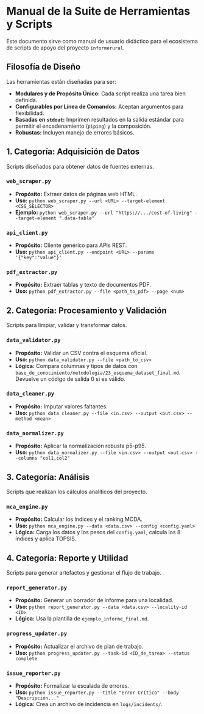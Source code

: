 # Manual de la Suite de Herramientas y Scripts

Este documento sirve como manual de usuario didáctico para el ecosistema de scripts de apoyo del proyecto `informerural`.

## Filosofía de Diseño

Las herramientas están diseñadas para ser:
*   **Modulares y de Propósito Único:** Cada script realiza una tarea bien definida.
*   **Configurables por Línea de Comandos:** Aceptan argumentos para flexibilidad.
*   **Basadas en `stdout`:** Imprimen resultados en la salida estándar para permitir el encadenamiento (`piping`) y la composición.
*   **Robustas:** Incluyen manejo de errores básicos.

## 1. Categoría: Adquisición de Datos

Scripts diseñados para obtener datos de fuentes externas.

### `web_scraper.py`
*   **Propósito:** Extraer datos de páginas web HTML.
*   **Uso:** `python web_scraper.py --url <URL> --target-element <CSS_SELECTOR>`
*   **Ejemplo:** `python web_scraper.py --url "https://.../cost-of-living" --target-element ".data-table"`

### `api_client.py`
*   **Propósito:** Cliente genérico para APIs REST.
*   **Uso:** `python api_client.py --endpoint <URL> --params '{"key":"value"}'`

### `pdf_extractor.py`
*   **Propósito:** Extraer tablas y texto de documentos PDF.
*   **Uso:** `python pdf_extractor.py --file <path_to_pdf> --page <num>`

## 2. Categoría: Procesamiento y Validación

Scripts para limpiar, validar y transformar datos.

### `data_validator.py`
*   **Propósito:** Validar un CSV contra el esquema oficial.
*   **Uso:** `python data_validator.py --file <path_to_csv>`
*   **Lógica:** Compara columnas y tipos de datos con `base_de_conocimiento/metodologia/23_esquema_dataset_final.md`. Devuelve un código de salida 0 si es válido.

### `data_cleaner.py`
*   **Propósito:** Imputar valores faltantes.
*   **Uso:** `python data_cleaner.py --file <in.csv> --output <out.csv> --method <mean>`

### `data_normalizer.py`
*   **Propósito:** Aplicar la normalización robusta p5-p95.
*   **Uso:** `python data_normalizer.py --file <in.csv> --output <out.csv> --columns "col1,col2"`

## 3. Categoría: Análisis

Scripts que realizan los cálculos analíticos del proyecto.

### `mca_engine.py`
*   **Propósito:** Calcular los índices y el ranking MCDA.
*   **Uso:** `python mca_engine.py --data <data.csv> --config <config.yaml>`
*   **Lógica:** Carga los datos y los pesos del `config.yaml`, calcula los 8 índices y aplica TOPSIS.

## 4. Categoría: Reporte y Utilidad

Scripts para generar artefactos y gestionar el flujo de trabajo.

### `report_generator.py`
*   **Propósito:** Generar un borrador de informe para una localidad.
*   **Uso:** `python report_generator.py --data <data.csv> --locality-id <ID>`
*   **Lógica:** Usa la plantilla de `ejemplo_informe_final.md`.

### `progress_updater.py`
*   **Propósito:** Actualizar el archivo de plan de trabajo.
*   **Uso:** `python progress_updater.py --task-id <ID_de_tarea> --status complete`

### `issue_reporter.py`
*   **Propósito:** Formalizar la escalada de errores.
*   **Uso:** `python issue_reporter.py --title "Error Crítico" --body "Descripción..."`
*   **Lógica:** Crea un archivo de incidencia en `logs/incidents/`.
